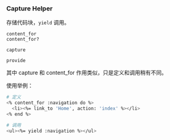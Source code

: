 ### Capture Helper

存储代码块，`yield` 调用。

```
content_for
content_for?

capture

provide
```

其中 capture 和 content_for 作用类似，只是定义和调用稍有不同。

使用举例：

```sh
# 定义
<% content_for :navigation do %>
  <li><%= link_to 'Home', action: 'index' %></li>
<% end %>

# 调用
<ul><%= yield :navigation %></ul>
```

